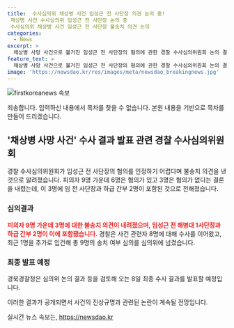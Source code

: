 ```yaml
---
title:  수사심의위 채상병 사건 임성근 전 사단장 의견 논의 중!
 채상병 사건 수사심의위 임성근 전 사단장 논의 중
 수사심의위 채상병 사건 임성근 전 사단장 불송치 의견 논의
categories:
  - News
excerpt: >
  채상병 사망 사건으로 불거진 임성근 전 사단장의 혐의에 관한 경찰 수사심의위원회 논의 결과가 나왔다. 피의자 9명 중 6명은 혐의가 있고 3명은 불송치 의견이 내려졌다. 이 중 임 전 사단장과 하급 간부 2명도 포함됐다고 전해졌으며, 경찰은 최종 수사 결과를 8일 발표할 예정이다.
feature_text: >
  채상병 사망 사건으로 불거진 임성근 전 사단장의 혐의에 관한 경찰 수사심의위원회 논의 결과가 나왔다. 피의자 9명 중 6명은 혐의가 있고 3명은 불송치 의견이 내려졌다. 이 중 임 전 사단장과 하급 간부 2명도 포함됐다고 전해졌으며, 경찰은 최종 수사 결과를 8일 발표할 예정이다.
image: 'https://newsdao.kr/res/images/meta/newsdao_breakingnews.jpg'
---
```


<p><img src="https://newsdao.kr/res/images/meta/newsdao_breakingnews.jpg" alt="firstkoreanews 속보" /></p>

<p>죄송합니다. 입력하신 내용에서 목차를 찾을 수 없습니다. 본원 내용을 기반으로 목차를 만들어 드리겠습니다. </p>

<h2>'채상병 사망 사건' 수사 결과 발표 관련 경찰 수사심의위원회</h2>

<p>경찰 수사심의위원회가 임성근 전 사단장의 혐의를 인정하기 어렵다며 불송치 의견을 낸 것으로 알려졌습니다. 피의자 9명 가운데 6명은 혐의가 있고 3명은 혐의가 없다는 결론을 내렸는데, 이 3명에 임 전 사단장과 하급 간부 2명이 포함된 것으로 전해졌습니다.</p>

<h3>심의결과</h3>

<p><b><span style="color: #ee2323;">피의자 9명 가운데 3명에 대한 불송치 의견이 내려졌으며, 임성근 전 해병대 1사단장과 하급 간부 2명이 이에 포함됐습니다.</span></b>
경찰은 사건 관련자 8명에 대해 수사를 이어왔고, 최근 1명을 추가로 입건해 총 9명의 송치 여부 심의를 심의위에 넘겼습니다.</p>

<h3>최종 발표 예정</h3>

<p>경북경찰청은 심의위 논의 결과 등을 검토해 오는 8일 최종 수사 결과를 발표할 예정입니다. </p>

<p>이러한 결과가 공개되면서 사건의 진상규명과 관련된 논란이 계속될 전망입니다.</p>
실시간 뉴스 속보는, <a href="https://newsdao.kr" rel="dofollow">https://newsdao.kr</a>


